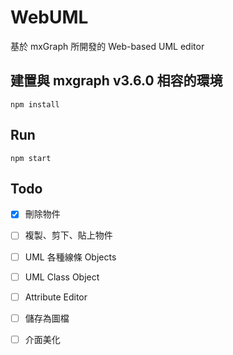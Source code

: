 # WebUML
基於 mxGraph 所開發的 Web-based UML editor

## 建置與 mxgraph v3.6.0 相容的環境
```
npm install
```

## Run
```
npm start
```

## Todo
- [x] 刪除物件
- [ ] 複製、剪下、貼上物件
- [ ] UML 各種線條 Objects
- [ ] UML Class Object
- [ ] Attribute Editor
- [ ] 儲存為圖檔
- [ ] 介面美化



